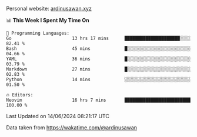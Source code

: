 Personal website: [ardinusawan.xyz](https://ardinusawan.xyz)

<!--START_SECTION:waka-->
📊 **This Week I Spent My Time On** 

```text
💬 Programming Languages: 
Go                       13 hrs 17 mins      █████████████████████░░░░   82.41 % 
Bash                     45 mins             █░░░░░░░░░░░░░░░░░░░░░░░░   04.66 % 
YAML                     36 mins             █░░░░░░░░░░░░░░░░░░░░░░░░   03.79 % 
Markdown                 27 mins             █░░░░░░░░░░░░░░░░░░░░░░░░   02.83 % 
Python                   14 mins             ░░░░░░░░░░░░░░░░░░░░░░░░░   01.50 % 

🔥 Editors: 
Neovim                   16 hrs 7 mins       █████████████████████████   100.00 % 
```


 Last Updated on 14/06/2024 08:21:17 UTC
<!--END_SECTION:waka-->
Data taken from https://wakatime.com/@ardinusawan
